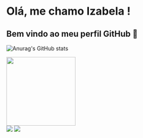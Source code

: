 # Olá, me chamo Izabela ! 
## Bem vindo ao meu perfil GitHub 👋

![Anurag's GitHub stats](https://github-readme-stats.vercel.app/api?username=iza-perisse&theme=dracula&show_icons=true)

<div>
<a href="https://github.com/iza-perisse">
<img loading="lazy" height="180em" src="https://github-readme-stats.vercel.app/api/top-langs/?username=iza-perisse&layout=compact&langs_count=7&theme=dracula"/>
</div>

<div>
<a href="https://www.instagram.com/izabelaperisse/" target="_blank"><img loading="lazy" src="https://img.shields.io/badge/-Instagram-%23E4405F?style=for-the-badge&logo=instagram&logoColor=white" target="_blank"></a>
<a href="https://www.linkedin.com/in/izabelaperisse/" target="_blank"><img loading="lazy" src="https://img.shields.io/badge/-LinkedIn-%230077B5?style=for-the-badge&logo=linkedin&logoColor=white" target="_blank"></a>   
</div>
